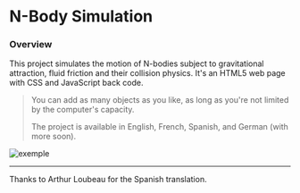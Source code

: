 # N-Body Simulation

### Overview

This project simulates the motion of N-bodies subject to gravitational attraction, fluid friction and their collision physics. It's an HTML5 web page with CSS and JavaScript back code.

> You can add as many objects as you like, as long as you're not limited by the computer's capacity.
>
> The project is available in English, French, Spanish, and German (with more soon).

![exemple](https://github.com/user-attachments/assets/d24260e7-9659-4b81-8771-bceb32ab6217)

---

Thanks to Arthur Loubeau for the Spanish translation.

